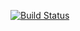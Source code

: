 [![Build Status](https://travis-ci.org/fkanehiro/hrpsys-gazebo-simulator.svg?branch=master)](https://travis-ci.org/fkanehiro/hrpsys-gazebo-simulator)
